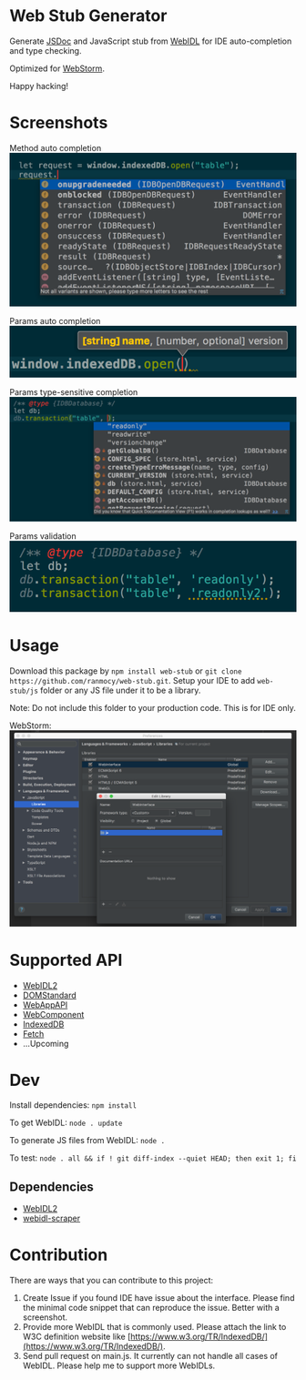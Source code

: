 # Web Stub Generator
Generate [JSDoc](http://usejsdoc.org/) and JavaScript stub from [WebIDL](https://www.w3.org/TR/WebIDL-1/) for IDE auto-completion and type checking.

Optimized for [WebStorm](https://www.jetbrains.com/webstorm/).

Happy hacking!

# Screenshots

Method auto completion
![Method auto completion](screenshots/method_auto_complete.png)

Params auto completion
![Params auto completion](screenshots/params_auto_complete.png)

Params type-sensitive completion
![Params type sensitive completion](screenshots/params_auto_complete_type_sensitive.png)

Params validation
![Params type check](screenshots/params_type_check.png)

# Usage

Download this package by `npm install web-stub` or `git clone https://github.com/ranmocy/web-stub.git`.
Setup your IDE to add `web-stub/js` folder or any JS file under it to be a library.

Note: Do not include this folder to your production code. This is for IDE only.

WebStorm:
![WebStorm settings](screenshots/webstorm_settings.png)

# Supported API

* [WebIDL2](https://github.com/w3c/webidl2.js)
* [DOMStandard](https://dom.spec.whatwg.org/)
* [WebAppAPI](https://www.w3.org/TR/html51/webappapis.html)
* [WebComponent](https://w3c.github.io/webcomponents/spec/custom/)
* [IndexedDB](https://www.w3.org/TR/IndexedDB/)
* [Fetch](https://fetch.spec.whatwg.org/)
* ...Upcoming

# Dev

Install dependencies: `npm install`

To get WebIDL: `node . update`

To generate JS files from WebIDL: `node .`

To test: `node . all && if ! git diff-index --quiet HEAD; then exit 1; fi`

## Dependencies

* [WebIDL2](https://github.com/w3c/webidl2.js)
* [webidl-scraper](https://github.com/motiz88/webidl-scraper)

# Contribution

There are ways that you can contribute to this project:

1. Create Issue if you found IDE have issue about the interface. Please find the minimal code snippet that can reproduce the issue. Better with a screenshot.
2. Provide more WebIDL that is commonly used. Please attach the link to W3C definition website like [https://www.w3.org/TR/IndexedDB/](https://www.w3.org/TR/IndexedDB/).
3. Send pull request on main.js. It currently can not handle all cases of WebIDL. Please help me to support more WebIDLs.
